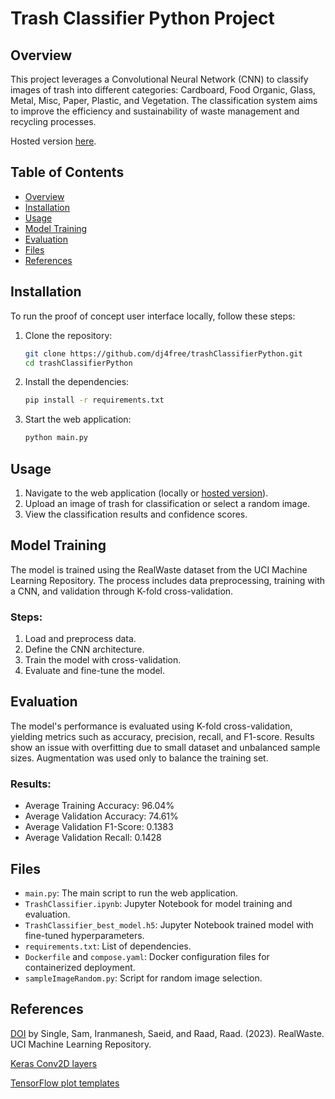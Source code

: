# Trash Classifier Python Project

## Overview
This project leverages a Convolutional Neural Network (CNN) to classify images of trash into different categories: Cardboard, Food Organic, Glass, Metal, Misc, Paper, Plastic, and Vegetation. The classification system aims to improve the efficiency and sustainability of waste management and recycling processes.

Hosted version [here](https://dolphin-app-hel2u.ondigitalocean.app/).

## Table of Contents
- [Overview](#overview)
- [Installation](#installation)
- [Usage](#usage)
- [Model Training](#model-training)
- [Evaluation](#evaluation)
- [Files](#files)
- [References](#references)

## Installation
To run the proof of concept user interface locally, follow these steps:

1. Clone the repository:
    ```bash
    git clone https://github.com/dj4free/trashClassifierPython.git
    cd trashClassifierPython
    ```

2. Install the dependencies:
    ```bash
    pip install -r requirements.txt
    ```

3. Start the web application:
    ```bash
    python main.py
    ```

## Usage
1. Navigate to the web application (locally or [hosted version](https://dolphin-app-hel2u.ondigitalocean.app/)).
2. Upload an image of trash for classification or select a random image.
3. View the classification results and confidence scores.

## Model Training
The model is trained using the RealWaste dataset from the UCI Machine Learning Repository. The process includes data preprocessing, training with a CNN, and validation through K-fold cross-validation.

### Steps:
1. Load and preprocess data.
2. Define the CNN architecture.
3. Train the model with cross-validation.
4. Evaluate and fine-tune the model.

## Evaluation
The model's performance is evaluated using K-fold cross-validation, yielding metrics such as accuracy, precision, recall, and F1-score. Results show an issue with overfitting due to small dataset and unbalanced sample sizes. Augmentation was used only to balance the training set.

### Results:
- Average Training Accuracy: 96.04%
- Average Validation Accuracy: 74.61%
- Average Validation F1-Score: 0.1383
- Average Validation Recall: 0.1428

## Files
- `main.py`: The main script to run the web application.
- `TrashClassifier.ipynb`: Jupyter Notebook for model training and evaluation.
- `TrashClassifier_best_model.h5`: Jupyter Notebook trained model with fine-tuned hyperparameters.
- `requirements.txt`: List of dependencies.
- `Dockerfile` and `compose.yaml`: Docker configuration files for containerized deployment.
- `sampleImageRandom.py`: Script for random image selection.

## References
[DOI](https://doi.org/10.24432/C5SS4G) by Single, Sam, Iranmanesh, Saeid, and Raad, Raad. (2023). RealWaste. UCI Machine Learning Repository.

[Keras Conv2D layers](https://www.tensorflow.org/api_docs/python/tf/keras/layers/Conv2D)

[TensorFlow plot templates](https://www.tensorflow.org/guide/basics)
